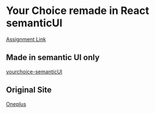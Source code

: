 # Your Choice remade in React semanticUI
 [Assignment Link](http://courses.ics.hawaii.edu/ics314s20/morea/react/experience-islandsnow-react.html)

## Made in semantic UI only
[yourchoice-semanticUI](https://github.com/JunM1ao/yourchoice-semanticUI)

## Original Site
[Oneplus](https://www.oneplus.com/)

